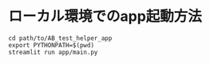 # ローカル環境でのapp起動方法

```shell
cd path/to/AB_test_helper_app
export PYTHONPATH=$(pwd)
streamlit run app/main.py
```
